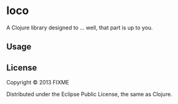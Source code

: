 # loco

A Clojure library designed to ... well, that part is up to you.

## Usage

## License

Copyright © 2013 FIXME

Distributed under the Eclipse Public License, the same as Clojure.
